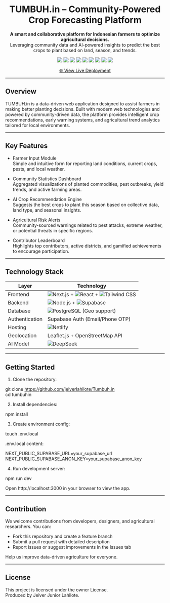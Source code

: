 <h1 align="center">
  TUMBUH.in – Community-Powered Crop Forecasting Platform
</h1>

<p align="center">
  <strong>A smart and collaborative platform for Indonesian farmers to optimize agricultural decisions.</strong><br/>
  Leveraging community data and AI-powered insights to predict the best crops to plant based on land, season, and trends.
</p>

<p align="center">
  <img src="https://img.shields.io/badge/Next.js-000?logo=nextdotjs&logoColor=white" />
  <img src="https://img.shields.io/badge/React-20232A?logo=react&logoColor=61DAFB" />
  <img src="https://img.shields.io/badge/Tailwind-06B6D4?logo=tailwindcss&logoColor=white" />
  <img src="https://img.shields.io/badge/Node.js-339933?logo=nodedotjs&logoColor=white" />
  <img src="https://img.shields.io/badge/Supabase-3ECF8E?logo=supabase&logoColor=white" />
  <img src="https://img.shields.io/badge/PostgreSQL-4169E1?logo=postgresql&logoColor=white" />
  <img src="https://img.shields.io/badge/Netlify-00C7B7?logo=netlify&logoColor=white" />
  <img src="https://img.shields.io/badge/DeepSeek-0091FF?logo=openai&logoColor=white" />
  <img src="https://img.shields.io/github/actions/workflow/status/your-username/tumbuhin/ci.yml?branch=main&label=CI&logo=github&style=flat" />
</p>

<p align="center">
  <a href="https://tumbuhin.netlify.app/">🌐 View Live Deployment</a>
</p>

---

## Overview

TUMBUH.in is a data-driven web application designed to assist farmers in making better planting decisions. Built with modern web technologies and powered by community-driven data, the platform provides intelligent crop recommendations, early warning systems, and agricultural trend analytics tailored for local environments.

---

## Key Features

- Farmer Input Module  
  Simple and intuitive form for reporting land conditions, current crops, pests, and local weather.

- Community Statistics Dashboard  
  Aggregated visualizations of planted commodities, pest outbreaks, yield trends, and active farming areas.

- AI Crop Recommendation Engine  
  Suggests the best crops to plant this season based on collective data, land type, and seasonal insights.

- Agricultural Risk Alerts  
  Community-sourced warnings related to pest attacks, extreme weather, or potential threats in specific regions.

- Contributor Leaderboard  
  Highlights top contributors, active districts, and gamified achievements to encourage participation.

---

## Technology Stack

| Layer           | Technology                                                                 |
|----------------|-----------------------------------------------------------------------------|
| Frontend        | ![Next.js](https://img.shields.io/badge/Next.js-000?logo=nextdotjs) + ![React](https://img.shields.io/badge/React-20232A?logo=react) + ![Tailwind CSS](https://img.shields.io/badge/Tailwind-06B6D4?logo=tailwindcss) |
| Backend         | ![Node.js](https://img.shields.io/badge/Node.js-339933?logo=nodedotjs) + ![Supabase](https://img.shields.io/badge/Supabase-3ECF8E?logo=supabase) |
| Database        | ![PostgreSQL](https://img.shields.io/badge/PostgreSQL-4169E1?logo=postgresql) (Geo support) |
| Authentication  | Supabase Auth (Email/Phone OTP)                                            |
| Hosting         | ![Netlify](https://img.shields.io/badge/Netlify-00C7B7?logo=netlify)       |
| Geolocation     | Leaflet.js + OpenStreetMap API                                             |
| AI Model        | ![DeepSeek](https://img.shields.io/badge/DeepSeek-via%20OpenRouter-0091FF?logo=openai) |

---

## Getting Started

1. Clone the repository:

git clone https://github.com/jeiverlahilote/Tumbuh.in  
cd tumbuhin

2. Install dependencies:

npm install

3. Create environment config:

touch .env.local

.env.local content:

NEXT_PUBLIC_SUPABASE_URL=your_supabase_url  
NEXT_PUBLIC_SUPABASE_ANON_KEY=your_supabase_anon_key

4. Run development server:

npm run dev

Open http://localhost:3000 in your browser to view the app.

---

## Contribution

We welcome contributions from developers, designers, and agricultural researchers. You can:

- Fork this repository and create a feature branch
- Submit a pull request with detailed description
- Report issues or suggest improvements in the Issues tab

Help us improve data-driven agriculture for everyone.

---

## License

This project is licensed under the owner License.  
Produced by Jeiver Junior Lahilote.
